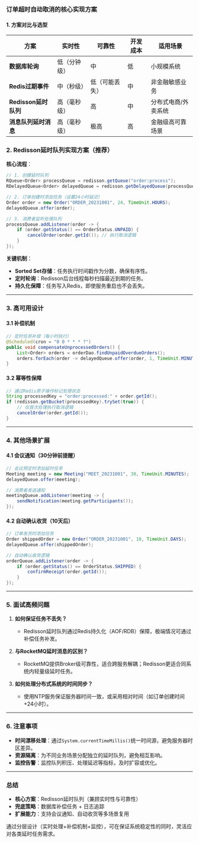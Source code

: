 ### **订单超时自动取消的核心实现方案**

#### **1. 方案对比与选型**
| **方案**                | **实时性** | **可靠性** | **开发成本** | **适用场景**               |
|-------------------------|------------|------------|--------------|---------------------------|
| **数据库轮询**          | 低（分钟级）| 中         | 低           | 小规模系统                 |
| **Redis过期事件**       | 中（秒级） | 低（可能丢失）| 中           | 非金融敏感业务             |
| **Redisson延时队列**    | 高（毫秒级）| 高         | 中           | 分布式电商/外卖系统        |
| **消息队列延时消息**    | 高（毫秒级）| 极高       | 高           | 金融级高可靠场景           |



### **2. Redisson延时队列实现方案（推荐）**
**核心流程**：
```java
// 1. 创建延时队列
RQueue<Order> processQueue = redisson.getQueue("order:process");
RDelayedQueue<Order> delayedQueue = redisson.getDelayedQueue(processQueue);

// 2. 订单创建时添加任务（设置24小时延迟）
Order order = new Order("ORDER_20231001", 24, TimeUnit.HOURS);
delayedQueue.offer(order);

// 3. 消费者监听处理队列
processQueue.addListener(order -> {
    if (order.getStatus() == OrderStatus.UNPAID) {
        cancelOrder(order.getId()); // 执行取消逻辑
    }
});
```

**关键机制**：
- **Sorted Set存储**：任务执行时间戳作为分数，确保有序性。
- **定时轮询**：Redisson后台线程每秒扫描最近到期的任务。
- **持久化保障**：任务写入Redis，即使服务重启也不会丢失。

---

### **3. 高可用设计**
#### **3.1 补偿机制**
```java
// 定时任务补偿（每小时执行）
@Scheduled(cron = "0 0 * * * ?")
public void compensateUnprocessedOrders() {
    List<Order> orders = orderDao.findUnpaidOverdueOrders();
    orders.forEach(order -> delayedQueue.offer(order, 1, TimeUnit.MINUTES));
}
```

#### **3.2 幂等性保障**
```java
// 通过Redis原子操作标记处理状态
String processedKey = "order:processed:" + order.getId();
if (redisson.getBucket(processedKey).trySet(true)) {
    // 仅首次处理执行取消逻辑
    cancelOrder(order.getId());
}
```

---

### **4. 其他场景扩展**
#### **4.1 会议通知（30分钟前提醒）**
```java
// 会议预定时添加延时任务
Meeting meeting = new Meeting("MEET_20231001", 30, TimeUnit.MINUTES);
delayedQueue.offer(meeting);

// 消费者发送通知
meetingQueue.addListener(meeting -> {
    sendNotification(meeting.getParticipants());
});
```

#### **4.2 自动确认收货（10天后）**
```java
// 订单发货时添加任务
Order shippedOrder = new Order("ORDER_20231001", 10, TimeUnit.DAYS);
delayedQueue.offer(shippedOrder);

// 自动确认收货逻辑
orderQueue.addListener(order -> {
    if (order.getStatus() == OrderStatus.SHIPPED) {
        confirmReceipt(order.getId());
    }
});
```

---

### **5. 面试高频问题**
1. **如何保证任务不丢失？**  
   - Redisson延时队列通过Redis持久化（AOF/RDB）保障，极端情况可通过补偿任务补发。

2. **与RocketMQ延时消息的区别？**  
   - RocketMQ提供Broker级可靠性，适合跨服务解耦；Redisson更适合同系统内轻量级延时任务。

3. **如何处理分布式系统的时间同步？**  
   - 使用NTP服务保证服务器时间一致，或采用相对时间（如订单创建时间+24小时）。

---

### **6. 注意事项**
- **时间漂移处理**：通过`System.currentTimeMillis()`统一时间源，避免服务器时区差异。
- **资源隔离**：为不同业务场景分配独立的延时队列，避免相互影响。
- **监控告警**：监控队列积压、处理延迟等指标，及时扩容或优化。

---

### **总结**
- **核心方案**：Redisson延时队列（兼顾实时性与可靠性）
- **兜底策略**：数据库补偿任务 + 日志追踪
- **扩展能力**：支持会议通知、自动收货等多场景复用

通过分层设计（实时处理+补偿机制+监控），可在保证系统稳定性的同时，灵活应对各类延时任务需求。